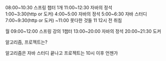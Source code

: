 08:00~10:30 스프링 챕터 1개
11:00~12:30 자바의 정석   
1:00~3:30(http or 도커)
4:00~5:00 자바의 정석
5:00~6:30 자바 스터디
7:00~9:30(http or 도커)
~11:00 못다한 것들
11
12시 전 취침

월
09:00~12:00 스프링 강의 1챕터
13:00~20:00 자바의 정석
20:00~21:30 도커

알고리즘, 프로젝트는?
 
알고리즘은 자바 스터디 끝나고
프로젝트는 10시 이후 언젠가
 



